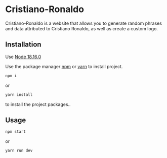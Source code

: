 # Cristiano-Ronaldo

Cristiano-Ronaldo is a website that allows you to generate random phrases and data attributed to Cristiano Ronaldo, as well as create a custom logo.

## Installation
Use [Node 18.16.0](https://nodejs.org/en/blog/release/v18.16.0)

Use the package manager [npm](https://www.npmjs.com/) or [yarn](https://yarnpkg.com/) to install project.

```bash
npm i
```
or
```bash
yarn install
```
to install the project packages..

## Usage
```bash
npm start
```
or
```bash
yarn run dev
```
